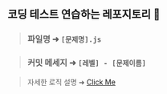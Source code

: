 ## 코딩 테스트 연습하는 레포지토리 🥇

> ### 파일명 ➜ ``` [문제명].js ```

> ### 커밋 메세지 ➜ ``` [레벨] - [문제이름] ```

> 자세한 로직 설명 ➜ <a href = "https://www.notion.so/fbafa547be0144f6939ce34572d6919f"> Click Me </a>
